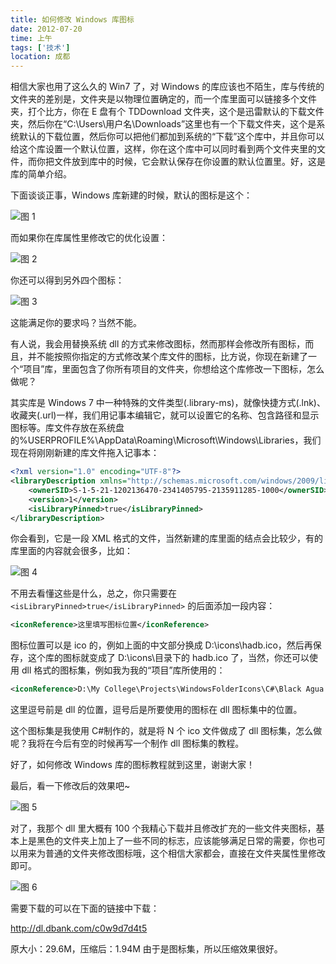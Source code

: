 ```yaml
---
title: 如何修改 Windows 库图标
date: 2012-07-20
time: 上午
tags: ['技术']
location: 成都
---
```


相信大家也用了这么久的 Win7 了，对 Windows 的库应该也不陌生，库与传统的文件夹的差别是，文件夹是以物理位置确定的，而一个库里面可以链接多个文件夹，打个比方，你在 E 盘有个 TDDownload 文件夹，这个是迅雷默认的下载文件夹，然后你在“C:\Users\用户名\Downloads”这里也有一个下载文件夹，这个是系统默认的下载位置，然后你可以把他们都加到系统的“下载”这个库中，并且你可以给这个库设置一个默认位置，这样，你在这个库中可以同时看到两个文件夹里的文件，而你把文件放到库中的时候，它会默认保存在你设置的默认位置里。好，这是库的简单介绍。

下面谈谈正事，Windows 库新建的时候，默认的图标是这个：

![图 1](/images/posts/how-to-modify-windows-library-icon-01.jpg)

而如果你在库属性里修改它的优化设置：

![图 2](/images/posts/how-to-modify-windows-library-icon-02.jpg)

你还可以得到另外四个图标：

![图 3](/images/posts/how-to-modify-windows-library-icon-03.jpg)

这能满足你的要求吗？当然不能。

有人说，我会用替换系统 dll 的方式来修改图标，然而那样会修改所有图标，而且，并不能按照你指定的方式修改某个库文件的图标，比方说，你现在新建了一个“项目”库，里面包含了你所有项目的文件夹，你想给这个库修改一下图标，怎么做呢？

其实库是 Windows 7 中一种特殊的文件类型(.library-ms)，就像快捷方式(.lnk)、收藏夹(.url)一样，我们用记事本编辑它，就可以设置它的名称、包含路径和显示图标等。库文件存放在系统盘的%USERPROFILE%\AppData\Roaming\Microsoft\Windows\Libraries，我们现在将刚刚新建的库文件拖入记事本：

```xml
<?xml version="1.0" encoding="UTF-8"?>
<libraryDescription xmlns="http://schemas.microsoft.com/windows/2009/library">
    <ownerSID>S-1-5-21-1202136470-2341405795-2135911285-1000</ownerSID>
    <version>1</version>
    <isLibraryPinned>true</isLibraryPinned>
</libraryDescription>
```

你会看到，它是一段 XML 格式的文件，当然新建的库里面的结点会比较少，有的库里面的内容就会很多，比如：

![图 4](/images/posts/how-to-modify-windows-library-icon-04.jpg)

不用去看懂这些是什么，总之，你只需要在 `<isLibraryPinned>true</isLibraryPinned>` 的后面添加一段内容：

```xml
<iconReference>这里填写图标位置</iconReference>
```

图标位置可以是 ico 的，例如上面的中文部分换成 D:\icons\hadb.ico，然后再保存，这个库的图标就变成了 D:\icons\目录下的 hadb.ico 了，当然，你还可以使用 dll 格式的图标集，例如我为我的“项目”库所使用的：

```xml
<iconReference>D:\My College\Projects\WindowsFolderIcons\C#\Black Agua Onyx\bin\Debug\Black Agua Onyx.dll,84</iconReference>
```

这里逗号前是 dll 的位置，逗号后是所要使用的图标在 dll 图标集中的位置。

这个图标集是我使用 C#制作的，就是将 N 个 ico 文件做成了 dll 图标集，怎么做呢？我将在今后有空的时候再写一个制作 dll 图标集的教程。

好了，如何修改 Windows 库的图标教程就到这里，谢谢大家！

最后，看一下修改后的效果吧~

![图 5](/images/posts/how-to-modify-windows-library-icon-05.jpg)

对了，我那个 dll 里大概有 100 个我精心下载并且修改扩充的一些文件夹图标，基本上是黑色的文件夹上加上了一些不同的标志，应该能够满足日常的需要，你也可以用来为普通的文件夹修改图标哦，这个相信大家都会，直接在文件夹属性里修改即可。

![图 6](/images/posts/how-to-modify-windows-library-icon-06.jpg)

需要下载的可以在下面的链接中下载：

http://dl.dbank.com/c0w9d7d4t5

原大小：29.6M，压缩后：1.94M 由于是图标集，所以压缩效果很好。
